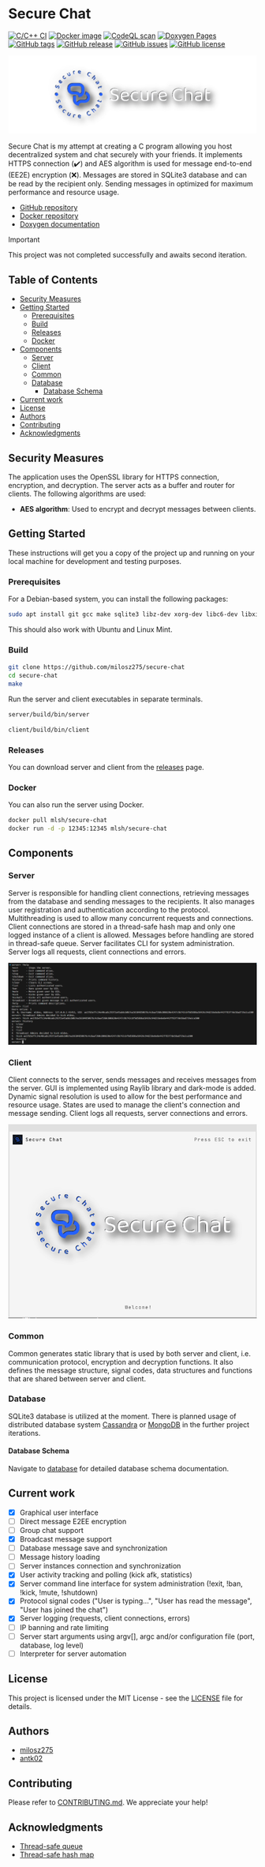 # Secure Chat

[![C/C++ CI](https://github.com/milosz275/secure-chat/actions/workflows/c-cpp.yml/badge.svg)](https://github.com/milosz275/secure-chat/actions/workflows/c-cpp.yml)
[![Docker image](https://github.com/milosz275/secure-chat/actions/workflows/docker-image.yml/badge.svg)](https://github.com/milosz275/secure-chat/actions/workflows/docker-image.yml)
[![CodeQL scan](https://github.com/milosz275/secure-chat/actions/workflows/codeql.yml/badge.svg)](https://github.com/milosz275/secure-chat/actions/workflows/codeql.yml)
[![Doxygen Pages](https://github.com/milosz275/secure-chat/actions/workflows/doxygen-pages.yml/badge.svg)](https://github.com/milosz275/secure-chat/actions/workflows/doxygen-pages.yml)
[![GitHub tags](https://img.shields.io/github/v/tag/milosz275/secure-chat)](https://github.com/milosz275/secure-chat/tags)
[![GitHub release](https://img.shields.io/github/v/release/milosz275/secure-chat)](https://github.com/milosz275/secure-chat/releases)
[![GitHub issues](https://img.shields.io/github/issues/milosz275/secure-chat)](https://github.com/milosz275/secure-chat/issues)
[![GitHub license](https://img.shields.io/github/license/milosz275/secure-chat)](/LICENSE)

![Logo](assets/logo.png)

Secure Chat is my attempt at creating a C program allowing you host decentralized system and chat securely with your friends. It implements HTTPS connection (✔️) and AES algorithm is used for message end-to-end (EE2E) encryption (❌). Messages are stored in SQLite3 database and can be read by the recipient only. Sending messages in optimized for maximum performance and resource usage.

- [GitHub repository](https://github.com/milosz275/secure-chat)
- [Docker repository](https://hub.docker.com/repository/docker/mlsh/secure-chat)
- [Doxygen documentation](https://milosz275.github.io/secure-chat/)

> [!IMPORTANT]
> This project was not completed successfully and awaits second iteration.

## Table of Contents

- [Security Measures](#security-measures)
- [Getting Started](#getting-started)
  - [Prerequisites](#prerequisites)
  - [Build](#build)
  - [Releases](#releases)
  - [Docker](#docker)
- [Components](#components)
  - [Server](#server)
  - [Client](#client)
  - [Common](#common)
  - [Database](#database)
    - [Database Schema](#database-schema)
- [Current work](#current-work)
- [License](#license)
- [Authors](#authors)
- [Contributing](#contributing)
- [Acknowledgments](#acknowledgments)

## Security Measures

The application uses the OpenSSL library for HTTPS connection, encryption, and decryption. The server acts as a buffer and router for clients. The following algorithms are used:

- **AES algorithm**: Used to encrypt and decrypt messages between clients.

## Getting Started

These instructions will get you a copy of the project up and running on your local machine for development and testing purposes.

### Prerequisites

For a Debian-based system, you can install the following packages:

```bash
sudo apt install git gcc make sqlite3 libz-dev xorg-dev libc6-dev libxi-dev libssl-dev libuv1-dev libx11-dev libxrandr-dev libsqlite3-dev netcat-openbsd libasound2-dev libwayland-dev build-essential mesa-common-dev libgl1-mesa-dev libglu1-mesa-dev libcurl4-openssl-dev libxkbcommon-x11-dev libxkbcommon-dev
```

This should also work with Ubuntu and Linux Mint.

### Build

```bash
git clone https://github.com/milosz275/secure-chat
cd secure-chat
make
```

Run the server and client executables in separate terminals.

```bash
server/build/bin/server
```

```bash
client/build/bin/client
```

### Releases

You can download server and client from the [releases](https://github.com/milosz275/secure-chat/releases) page.

### Docker

You can also run the server using Docker.

```bash
docker pull mlsh/secure-chat
docker run -d -p 12345:12345 mlsh/secure-chat
```

## Components

### Server

Server is responsible for handling client connections, retrieving messages from the database and sending messages to the recipients. It also manages user registration and authentication according to the protocol. Multithreading is used to allow many concurrent requests and connections. Client connections are stored in a thread-safe hash map and only one logged instance of a client is allowed. Messages before handling are stored in thread-safe queue. Server facilitates CLI for system administration. Server logs all requests, client connections and errors.

![Server](assets/server.png)

### Client

Client connects to the server, sends messages and receives messages from the server. GUI is implemented using Raylib library and dark-mode is added. Dynamic signal resolution is used to allow for the best performance and resource usage. States are used to manage the client's connection and message sending. Client logs all requests, server connections and errors.

![Client](assets/client.png)

### Common

Common generates static library that is used by both server and client, i.e. communication protocol, encryption and decryption functions. It also defines the message structure, signal codes, data structures and functions that are shared between server and client.

### Database

SQLite3 database is utilized at the moment. There is planned usage of distributed database system [Cassandra](https://cassandra.apache.org/) or [MongoDB](https://www.mongodb.com/) in the further project iterations.

#### Database Schema

Navigate to [database](https://github.com/milosz275/secure-chat/tree/main/database) for detailed database schema documentation.

## Current work

- [x] Graphical user interface
- [ ] Direct message E2EE encryption
- [ ] Group chat support
- [x] Broadcast message support
- [ ] Database message save and synchronization
- [ ] Message history loading
- [ ] Server instances connection and synchronization
- [x] User activity tracking and polling (kick afk, statistics)
- [x] Server command line interface for system administration (!exit, !ban, !kick, !mute, !shutdown)
- [x] Protocol signal codes ("User is typing...", "User has read the message", "User has joined the chat")
- [x] Server logging (requests, client connections, errors)
- [ ] IP banning and rate limiting
- [ ] Server start arguments using argv[], argc and/or configuration file (port, database, log level)
- [ ] Interpreter for server automation

## License

This project is licensed under the MIT License - see the [LICENSE](https://github.com/milosz275/secure-chat/blob/main/LICENSE) file for details.

## Authors

- [milosz275](https://github.com/milosz275)
- [antk02](https://github.com/antk02)

## Contributing

Please refer to [CONTRIBUTING.md](https://github.com/milosz275/secure-chat/blob/main/CONTRIBUTING.md). We appreciate your help!

## Acknowledgments

- [Thread-safe queue](https://github.com/petercrona/StsQueue)
- [Thread-safe hash map](https://github.com/kshk123/hashMap)
